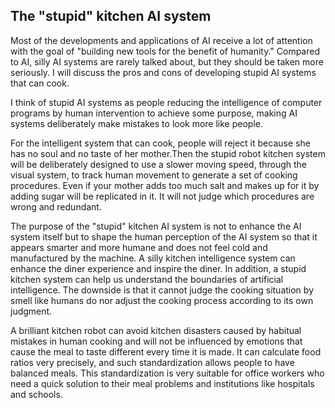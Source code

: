 ## The "stupid" kitchen AI system

Most of the developments and applications of AI receive a lot of attention with the goal of "building new tools for the benefit of humanity." Compared to AI, silly AI systems are rarely talked about, but they should be taken more seriously. I will discuss the pros and cons of developing stupid AI systems that can cook.

I think of stupid AI systems as people reducing the intelligence of computer programs by human intervention to achieve some purpose, making AI systems deliberately make mistakes to look more like people.

For the intelligent system that can cook, people will reject it because she has no soul and no taste of her mother.Then the stupid robot kitchen system will be deliberately designed to use a slower moving speed, through the visual system, to track human movement to generate a set of cooking procedures. Even if your mother adds too much salt and makes up for it by adding sugar will be replicated in it. It will not judge which procedures are wrong and redundant.

The purpose of the "stupid" kitchen AI system is not to enhance the AI system itself but to shape the human perception of the AI system so that it appears smarter and more humane and does not feel cold and manufactured by the machine. A silly kitchen intelligence system can enhance the diner experience and inspire the diner. In addition, a stupid kitchen system can help us understand the boundaries of artificial intelligence. The downside is that it cannot judge the cooking situation by smell like humans do nor adjust the cooking process according to its own judgment.

A brilliant kitchen robot can avoid kitchen disasters caused by habitual mistakes in human cooking and will not be influenced by emotions that cause the meal to taste different every time it is made. It can calculate food ratios very precisely, and such standardization allows people to have balanced meals. This standardization is very suitable for office workers who need a quick solution to their meal problems and institutions like hospitals and schools.




